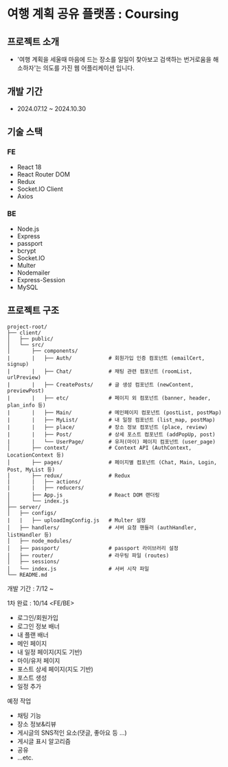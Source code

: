 # 여행 계획 공유 플랫폼 : Coursing

## 프로젝트 소개

  * '여행 계획을 세울때 마음에 드는 장소를 일일이 찾아보고 검색하는 번거로움을 해소하자'는 의도를 가진 웹 어플리케이션 입니다.

## 개발 기간
  * 2024.07.12 ~ 2024.10.30

## 기술 스택
### FE
  * React 18
  * React Router DOM
  * Redux
  * Socket.IO Client
  * Axios

### BE
  * Node.js
  * Express
  * passport
  * bcrypt
  * Socket.IO
  * Multer
  * Nodemailer
  * Express-Session
  * MySQL

## 프로젝트 구조

```
project-root/
├── client/
│   ├── public/
│   └── src/
│       ├── components/
|       |   ├── Auth/            # 회원가입 인증 컴포넌트 (emailCert, signup)
|       |   ├── Chat/            # 채팅 관련 컴포넌트 (roomList, urlPreview)
|       |   ├── CreatePosts/     # 글 생성 컴포넌트 (newContent, previewPost)
|       |   ├── etc/             # 페이지 외 컴포넌트 (banner, header, plan_info 등)
|       |   ├── Main/            # 메인페이지 컴포넌트 (postList, postMap)
|       |   ├── MyList/          # 내 일정 컴포넌트 (list_map, postMap)
|       |   ├── place/           # 장소 정보 컴포넌트 (place, review)
|       |   ├── Post/            # 상세 포스트 컴포넌트 (addPopUp, post)
|       |   └── UserPage/        # 유저(마이) 페이지 컴포넌트 (user_page)
│       ├── context/             # Context API (AuthContext, LocationContext 등)
│       ├── pages/               # 페이지별 컴포넌트 (Chat, Main, Login, Post, MyList 등)
│       ├── redux/               # Redux
|       |   ├── actions/
|       |   ├── reducers/
│       ├── App.js               # React DOM 랜더링
│       └── index.js
├── server/
│   ├── configs/
|   |   ├── uploadImgConfig.js   # Multer 설정
│   ├── handlers/                # 서버 요청 핸들러 (authHandler, listHandler 등)
│   ├── node_modules/
│   ├── passport/                # passport 라이브러리 설정
│   ├── router/                  # 라우팅 파일 (routes)
│   ├── sessions/
│   └── index.js                 # 서버 시작 파일
└── README.md
```

개발 기간 : 7/12 ~

1차 완료 : 10/14
<FE/BE>
- 로그인/회원가입
- 로그인 정보 배너
- 내 플랜 배너
- 메인 페이지
- 내 일정 페이지(지도 기반)
- 마이/유저 페이지
- 포스트 상세 페이지(지도 기반)
- 포스트 생성
- 일정 추가

예정 작업
- 채팅 기능
- 장소 정보&리뷰
- 게시글의 SNS적인 요소(댓글, 좋아요 등 ...)
- 게시글 표시 알고리즘
- 공유
- ...etc.
